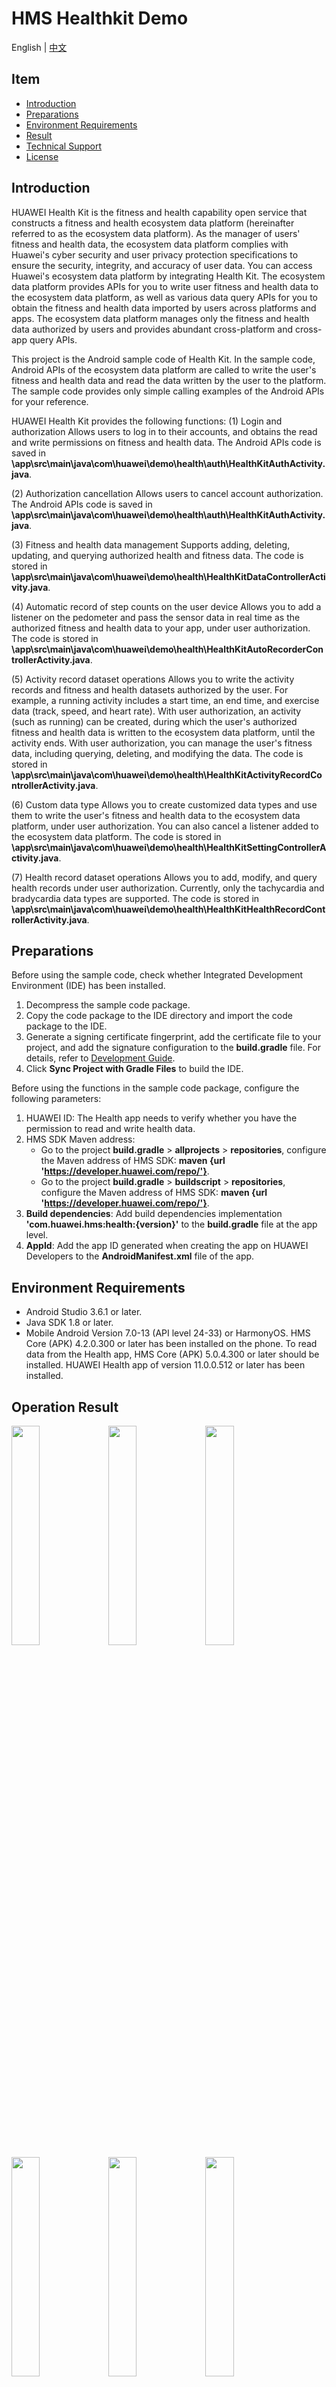 # HMS Healthkit Demo
English | [中文](README_ZH.md)
## Item

 * [Introduction](#Introduction)
 * [Preparations](#Preparations)
 * [Environment Requirements](#Environment-Requirements)
 * [Result](#Operation-Result)
 * [Technical Support](#Technical-Support)
 * [License](#License)


## Introduction
HUAWEI Health Kit is the fitness and health capability open service that constructs a fitness and health ecosystem data platform (hereinafter referred to as the ecosystem data platform). As the manager of users' fitness and health data, the ecosystem data platform complies with Huawei's cyber security and user privacy protection specifications to ensure the security, integrity, and accuracy of user data. You can access Huawei's ecosystem data platform by integrating Health Kit. The ecosystem data platform provides APIs for you to write user fitness and health data to the ecosystem data platform, as well as various data query APIs for you to obtain the fitness and health data imported by users across platforms and apps. The ecosystem data platform manages only the fitness and health data authorized by users and provides abundant cross-platform and cross-app query APIs.

This project is the Android sample code of Health Kit. In the sample code, Android APIs of the ecosystem data platform are called to write the user's fitness and health data and read the data written by the user to the platform. The sample code provides only simple calling examples of the Android APIs for your reference.

HUAWEI Health Kit provides the following functions:
(1) Login and authorization
Allows users to log in to their accounts, and obtains the read and write permissions on fitness and health data.
The Android APIs code is saved in **\app\src\main\java\com\huawei\demo\health\auth\HealthKitAuthActivity.java**.

(2) Authorization cancellation
Allows users to cancel account authorization.
The Android APIs code is saved in **\app\src\main\java\com\huawei\demo\health\auth\HealthKitAuthActivity.java**.

(3) Fitness and health data management
Supports adding, deleting, updating, and querying authorized health and fitness data.
The code is stored in **\app\src\main\java\com\huawei\demo\health\HealthKitDataControllerActivity.java**.

(4) Automatic record of step counts on the user device
Allows you to add a listener on the pedometer and pass the sensor data in real time as the authorized fitness and health data to your app, under user authorization.
The code is stored in **\app\src\main\java\com\huawei\demo\health\HealthKitAutoRecorderControllerActivity.java**.

(5) Activity record dataset operations
Allows you to write the activity records and fitness and health datasets authorized by the user. For example, a running activity includes a start time, an end time, and exercise data (track, speed, and heart rate).
With user authorization, an activity (such as running) can be created, during which the user's authorized fitness and health data is written to the ecosystem data platform, until the activity ends.
With user authorization, you can manage the user's fitness data, including querying, deleting, and modifying the data.
The code is stored in **\app\src\main\java\com\huawei\demo\health\HealthKitActivityRecordControllerActivity.java**.

(6) Custom data type
Allows you to create customized data types and use them to write the user's fitness and health data to the ecosystem data platform, under user authorization.
You can also cancel a listener added to the ecosystem data platform.
The code is stored in **\app\src\main\java\com\huawei\demo\health\HealthKitSettingControllerActivity.java**.

(7) Health record dataset operations
Allows you to add, modify, and query health records under user authorization. Currently, only the tachycardia and bradycardia data types are supported.
The code is stored in **\app\src\main\java\com\huawei\demo\health\HealthKitHealthRecordControllerActivity.java**.



## Preparations

Before using the sample code, check whether Integrated Development Environment (IDE) has been installed.
1.	Decompress the sample code package.
2.	Copy the code package to the IDE directory and import the code package to the IDE.
3. Generate a signing certificate fingerprint, add the certificate file to your project, and add the signature configuration to the **build.gradle** file. For details, refer to [Development Guide](https://developer.huawei.com/consumer/en/doc/development/HMSCore-Guides/signing-fingerprint-0000001059050363?ha_source=hms1).
4.	Click **Sync Project with Gradle Files** to build the IDE.

Before using the functions in the sample code package, configure the following parameters:
1.	HUAWEI ID: The Health app needs to verify whether you have the permission to read and write health data.
2.	HMS SDK Maven address:
    * 	Go to the project **build.gradle** > **allprojects** > **repositories**, configure the Maven address of HMS SDK: **maven {url 'https://developer.huawei.com/repo/'}**.
    * 	Go to the project **build.gradle** > **buildscript** > **repositories**, configure the Maven address of HMS SDK: **maven {url 'https://developer.huawei.com/repo/'}**.
3.	**Build dependencies**: Add build dependencies implementation **'com.huawei.hms:health:{version}'** to the **build.gradle** file at the app level.
4.	**AppId**: Add the app ID generated when creating the app on HUAWEI Developers to the **AndroidManifest.xml** file of the app.


## Environment Requirements
* Android Studio 3.6.1 or later.
* Java SDK 1.8 or later.
* Mobile Android Version 7.0-13 (API level 24-33) or HarmonyOS. HMS Core (APK) 4.2.0.300 or later has been installed on the phone. To read data from the Health app, HMS Core (APK) 5.0.4.300 or later should be installed. HUAWEI Health app of version 11.0.0.512 or later has been installed.

## Operation Result
   <img src="images/result_1.png" width = 30% height = 30%> <img src="images/result_6.png" width = 30% height = 30%> <img src="images/result_2.png" width = 30% height = 30%> <img src="images/result_3.png" width = 30% height = 30%> <img src="images/result_4.png" width = 30% height = 30%> <img src="images/result_5.png" width = 30% height = 30%> 
   <img src="images/result_7.png" width = 30% height = 30%>
	

## Technical Support
You can visit the [Reddit community](https://www.reddit.com/r/HuaweiDevelopers/) to obtain the latest information about HMS Core and communicate with other developers.

If you have any questions about the sample code, try the following:
- Visit [Stack Overflow](https://stackoverflow.com/questions/tagged/huawei-mobile-services?tab=Votes).
Submit your questions, and tag them with `huawei-mobile-services`. Huawei experts will answer your questions.
- Visit the HMS Core section in the [Huawei Developer Forum](https://forums.developer.huawei.com/forumPortal/en/home?fid=0101187876626530001?ha_source=hms1) and communicate with other developers.

If you encounter any issues when using the sample code, submit your [issues](https://github.com/HMS-Core/hms-health-demo-java/issues) or submit a [pull request](https://github.com/HMS-Core/hms-health-demo-java/pulls).

##  License
   The sample code is licensed under [Apache License 2.0](http://www.apache.org/licenses/LICENSE-2.0).
